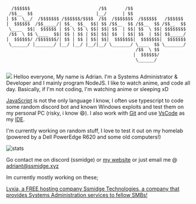 
```
  /$$$$$$                          /$$       /$$                    
 /$$__  $$                        |__/      | $$                    
| $$  \__/  /$$$$$$$ /$$$$$$/$$$$  /$$  /$$$$$$$  /$$$$$$   /$$$$$$ 
|  $$$$$$  /$$_____/| $$_  $$_  $$| $$ /$$__  $$ /$$__  $$ /$$__  $$
 \____  $$|  $$$$$$ | $$ \ $$ \ $$| $$| $$  | $$| $$  \ $$| $$$$$$$$
 /$$  \ $$ \____  $$| $$ | $$ | $$| $$| $$  | $$| $$  | $$| $$_____/
|  $$$$$$/ /$$$$$$$/| $$ | $$ | $$| $$|  $$$$$$$|  $$$$$$$|  $$$$$$$
 \______/ |_______/ |__/ |__/ |__/|__/ \_______/ \____  $$ \_______/
                                                 /$$  \ $$          
                                                |  $$$$$$/          
                                                 \______/                                                        
              
```
![](https://komarev.com/ghpvc/?username=Ssmidge)
Helloo everyone, My name is Adrian. I'm a Systems Administrator & Developer
and I mainly program NodeJS. I like to watch anime, and code all day.
Basically, if I'm not coding, I'm watching anime or sleeping xD

[JavaScript](https://nodejs.org) is not the only language I know, I often use typescript to code some random discord bot
and known Windows exploits and test them on my personal PC (risky, i know :smile:). I also
work with [Git](https://git-scm.com/) and use [VsCode](https://code.visualstudio.com) as my [IDE](https://en.wikipedia.org/wiki/Integrated_development_environment).

I'm currently working on random stuff, I love to test it out on my homelab (powered by a Dell PowerEdge R620 and some old computers!)

![stats](https://github-readme-stats.vercel.app/api?username=Ssmidge&show_icons=true&hide_border=true&theme=onedark) <br/>

Go contact me on discord (ssmidge) or [my website](https://ssmidge.xyz) or just email me @ adriant@ssmidge.xyz

Im currently mostly working on these;

<a href="https://lyxia.net">
  Lyxia, a FREE hosting company
</a>

<a href="https://ssmidge.com">
  Ssmidge Technologies, a company that provides Systems Administration services to fellow SMBs!
</a>
